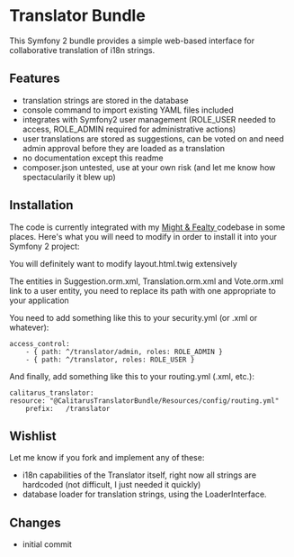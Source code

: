 # Translator Bundle

This Symfony 2 bundle provides a simple web-based interface for collaborative translation of i18n strings.



## Features
* translation strings are stored in the database
* console command to import existing YAML files included
* integrates with Symfony2 user management (ROLE_USER needed to access, ROLE_ADMIN required for administrative actions)
* user translations are stored as suggestions, can be voted on and need admin approval before they are loaded as a translation
* no documentation except this readme
* composer.json untested, use at your own risk (and let me know how spectacularily it blew up)


## Installation

The code is currently integrated with my [Might & Fealty ](http://mightandfealty.com) codebase in some places.
Here's what you will need to modify in order to install it into your Symfony 2 project:

You will definitely want to modify layout.html.twig extensively

The entities in Suggestion.orm.xml, Translation.orm.xml and Vote.orm.xml link to a user entity, you need to replace its path with one appropriate to your application

You need to add something like this to your security.yml (or .xml or whatever):

	access_control:
		- { path: ^/translator/admin, roles: ROLE_ADMIN }
		- { path: ^/translator, roles: ROLE_USER }

And finally, add something like this to your routing.yml (.xml, etc.):

	calitarus_translator:
   	resource: "@CalitarusTranslatorBundle/Resources/config/routing.yml"
    	prefix:   /translator



## Wishlist
Let me know if you fork and implement any of these:
* i18n capabilities of the Translator itself, right now all strings are hardcoded (not difficult, I just needed it quickly)
* database loader for translation strings, using the LoaderInterface.



## Changes
* initial commit
